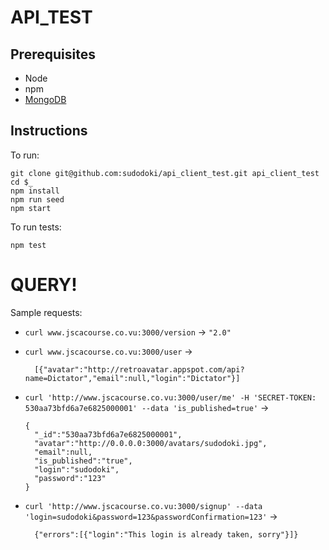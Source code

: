 # API_TEST

## Prerequisites

+ Node
+ npm
+ [MongoDB](http://docs.mongodb.org/v2.6/installation/)

## Instructions

To run:
```
git clone git@github.com:sudodoki/api_client_test.git api_client_test
cd $_
npm install
npm run seed
npm start
```

To run tests:
```
npm test
```

# QUERY!
Sample requests: 
+ `curl www.jscacourse.co.vu:3000/version` -> `"2.0"`
+ `curl www.jscacourse.co.vu:3000/user` -> 

    ```
      [{"avatar":"http://retroavatar.appspot.com/api?name=Dictator","email":null,"login":"Dictator"}]
    ```

+ `curl 'http://www.jscacourse.co.vu:3000/user/me' -H 'SECRET-TOKEN: 530aa73bfd6a7e6825000001' --data 'is_published=true'` ->

    ```
    {
      "_id":"530aa73bfd6a7e6825000001",
      "avatar":"http://0.0.0.0:3000/avatars/sudodoki.jpg",
      "email":null,
      "is_published":"true",
      "login":"sudodoki",
      "password":"123"
    }
    ```

+ `curl 'http://www.jscacourse.co.vu:3000/signup' --data 'login=sudodoki&password=123&passwordConfirmation=123'` -> 
    ```
      {"errors":[{"login":"This login is already taken, sorry"}]}
    ```